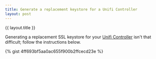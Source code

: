 ```yaml
---
title: Generate a replacement keystore for a Unifi Controller
layout: post
---
```


{{ layout.title }}

Generating a replacement SSL keystore for your [Unifi Controller](https://www.ui.com/software/) isn't that difficult; follow the instructions below.

{% gist 4ff693bf5aa0ac655f900b2ffcecd23e %}
